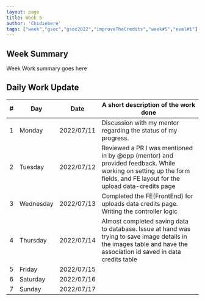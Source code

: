 ```yaml
---
layout: page
title: Week 5
author: 'Chidiebere'
tags: ["week","gsoc","gsoc2022","improveTheCredits","week#5","eval#1"]
---
```


## Week Summary

Week Work summary goes here 

## Daily Work Update

|\#|Day|Date|A short description of the work done|  
|---	|---	|---	|---	|  
|1   	| Monday 	|   2022/07/11	| Discussion with my mentor regarding the status of my progress.  |  
|2   	| Tuesday  	|   2022/07/12	| 	Reviewed a PR I was mentioned in by @epp (mentor) and provided feedback. While working on setting up the form fields, and FE layout for the upload data-credits page |  
|3   	| Wednesday |  2022/07/13	| Completed the FE(FrontEnd) for uploads data credits page. Writing the controller logic  |  
|4   	| Thursday  |   2022/07/14	| Almost completed saving data to database. Issue at hand was trying to save image details in the images table and have the association id saved in data credits table |  
|5   	| Friday  	|   2022/07/15	|  |  
|6   	| Saturday  |  2022/07/16	|  |  
|7   	| Sunday  	|   2022/07/17	|  |  
